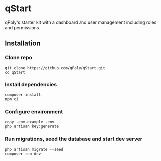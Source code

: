 # qStart
qPoly's starter kit with a dashboard and user management including roles and permissions

## Installation
### Clone repo
```
git clone https://github.com/qPoly/qStart.git
cd qStart
```
### Install dependencies
```
composer install
npm ci
```
### Configure environment
```
copy .env.example .env
php artisan key:generate
```
### Run migrations, seed the database and start dev server
```
php artisan migrate --seed
composer run dev
```